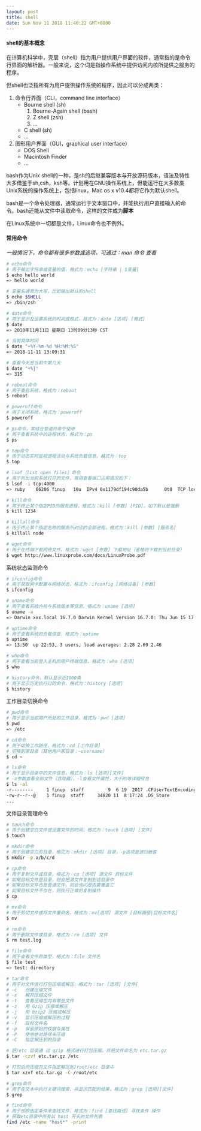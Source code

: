 ```yaml
---
layout: post
title: shell
date: Sun Nov 11 2018 11:40:22 GMT+0800
---
```



#### shell的基本概念
在计算机科学中，壳层（shell）指为用户提供用户界面的软件，通常指的是命令行界面的解析器。一般来说，这个词是指操作系统中提供访问内核所提供之服务的程序。

但shell也泛指所有为用户提供操作系统的程序，因此可以分成两类：
1. 命令行界面（CLI，command line interface）
	- Bourne shell (sh)
		1. Bourne-Again shell (bash)
		2. Z shell (zsh)
		3. ...
	- C shell (sh)
	- ...
2. 图形用户界面（GUI，graphical user interface）
	- DOS Shell
	- Macintosh Finder
	- ...

bash作为Unix shell的一种，是sh的后继兼容版本与开放源码版本，语法及特性大多借鉴于sh,csh，ksh等。计划用在GNU操作系统上，但能运行在大多数类Unix系统的操作系统上，包括linux，Mac os x v10.4都将它作为默认shell。

bash是一个命令处理器，通常运行于文本窗口中，并能执行用户直接输入的命令。bash还能从文件中读取命令，这样的文件成为**脚本**

在Linux系统中一切都是文件，Linux命令也不例外。



#### 常用命令
*一般情况下，命令都有很多参数或选项，可通过：man 命令 查看*
```bash
# echo命令
# 用于输出字符串或变量的值，格式为：echo [字符串 | $变量]
$ echo hello world
=> hello world

# 变量名通常为大写，比如输出默认的shell
$ echo $SHELL
=> /bin/zsh
```

```bash
# date命令
# 用于显示及设置系统的时间或格式，格式为：date [选项] [格式]
$ date
=> 2018年11月11日 星期日 13时09分13秒 CST

# 当前具体时间
$ date "+%Y-%m-%d %H:%M:%S"
=> 2018-11-11 13:09:31

# 查看今天是当前中第几天
$ date "+%j"
=> 315
```

```bash
# reboot命令
# 用于重启系统，格式为：reboot
$ reboot

# poweroff命令
# 用于关闭系统，格式为：poweroff
$ poweroff

# ps命令，常结合管道符命令使用
# 用于查看系统中的进程状态，格式为：ps
$ ps

# top命令
# 用于动态实时监视进程活动与系统负载信息，格式为：top
$ top
```

```bash
# lsof（list open files）命令
# 用于列出当前系统打开的文件，常用查看端口占用情况如下：
$ lsof -i tcp:4000
=> ruby    66206 finup   10u  IPv4 0x1179df194c90da5b      0t0  TCP localhost:terabase (LISTEN)
```

```bash
# kill命令
# 用于终止某个指定PID的服务进程，格式为：kill [参数] [PID]，如下默认是强删
$ kill 1234

# killall命令
# 用于终止某个指定名称的服务所对应的全部进程，格式为：kill [参数] [服务名]
$ killall node
```

```bash
# wget命令
# 用于在终端下载网络文件，格式为：wget [参数] 下载地址（省略则下载到当前目录）
$ wget http://www.linuxprobe.com/docs/LinuxProbe.pdf 
```

系统状态监测命令
```bash
# ifconfig命令
# 用于获取网卡配置与网络状态，格式为：ifconfig [网络设备] [参数]
$ ifconfig

# uname命令
# 用于查看系统内核与系统版本等信息，格式为：uname [选项]
$ uname -a 
=> Darwin xxx.local 16.7.0 Darwin Kernel Version 16.7.0: Thu Jun 15 17:36:27 PDT 2017; root:xnu-3789.70.16~2/RELEASE_X86_64 x86_64

# uptime命令
# 用于查看系统的负载信息，格式为：uptime
$ uptime 
=> 13:50  up 22:53, 3 users, load averages: 2.28 2.69 2.46

# who命令
# 用于查看当前登入主机的用户终端信息，格式为：who [选项]
$ who

# history命令，默认显示近1000条
# 用于显示历史执行过的命令，格式为：history [选项]
$ history 
```

工作目录切换命令
```bash
# pwd命令
# 用于显示当前用户所处的工作目录，格式为：pwd [选项]
$ pwd
=> /etc

# cd命令
# 用于切换工作路径，格式为：cd [工作目录]
# 切换到家目录（其他用户家目录：~username）
$ cd ~

# ls命令
# 用于显示目录中的文件信息，格式为：ls [选项][文件]
# -a参数查看全部文件（含隐藏），-l查看文件属性，大小的等详细信息
$ ls -al
-r--------     1 finup  staff         9  6 19  2017 .CFUserTextEncoding
-rw-r--r--@    1 finup  staff     34820 11  8 17:24 .DS_Store
...
```

文件目录管理命令
```bash
# touch命令
# 用于创建空白文件或设置文件的时间，格式为：touch [选项] [文件]
$ touch

# mkdir命令
# 用于创建空白的目录，格式为：mkdir [选项] 目录，-p选项是递归嵌套
$ mkdir -p a/b/c/d

# cp命令
# 用于复制文件或目录，格式为：cp [选项] 源文件 目标文件
# 如果目标文件是目录，则会把源文件复制到该目录中
# 如果目标文件也是普通文件，则会询问是否要覆盖它
# 如果目标文件不存在，则执行正常的复制操作
$ cp

# mv命令
# 用于剪切文件或将文件重命名，格式为：mv[选项] 源文件 [目标路径|目标文件名]
$ mv

# rm命令
# 用于删除文件或目录，格式为：rm [选项] 文件
$ rm test.log

# file命令
# 用于查看文件的类型，格式为：file 文件名
$ file test
=> test: directory

# tar命令
# 用于对文件进行打包压缩或解压，格式为：tar [选项] [文件]
# -c   创建压缩文件
# -x   解开压缩文件
# -t   查看压缩包内有哪些文件
# -z   用 Gzip 压缩或解压
# -j   用 bzip2 压缩或解压
# -v   显示压缩或解压的过程
# -f   目标文件名
# -p   保留原始的权限与属性
# -P   使用绝对路径来压缩
# -C   指定解压到的目录

# 把/etc 目录通 过 gzip 格式进行打包压缩，并把文件命名为 etc.tar.gz
$ tar -czvf etc.tar.gz /etc

# 打包后的压缩包文件指定解压到/root/etc 目录中
$ tar xzvf etc.tar.gz -C /root/etc

# grep命令
# 用于在文本中执行关键词搜索，并显示匹配的结果，格式为：grep [选项][文件]
$ grep 

# find命令
# 用于按照指定条件来查找文件，格式为：find [查找路径] 寻找条件 操作
# 获取etc目录中所有以 host 开头的文件列表
find /etc -name "host*" -print
```


